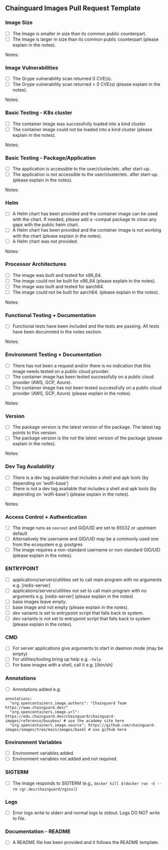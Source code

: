 ## Chainguard Images Pull Request Template

<!-- 
*** PULL REQUEST CHECKLIST: PLEASE START HERE ***

The image pull request checklist includes 10 sections:

* Every section begins with a heading level 3 (e.g., ### Section One).
* You are required to check at least one box per section -- no exceptions!
-->



### Image Size
<!--
Image size refers to the amount of disk space / storage space (i.e., MB, GB, etc.)
The common public counterpart is normally the public image available on Docker or equivalent public container registry 
-->

- [ ] The Image is smaller in size than its common public counterpart.
- [ ] The Image is larger in size than its common public counterpart (please explain in the notes).

Notes:

### Image Vulnerabilities
<!-- The image should be scanned using the Grype vulnerability scanner -->

- [ ] The Grype vulnerability scan returned 0 CVE(s).
- [ ] The Grype vulnerability scan returned > 0 CVE(s) (please explain in the notes).

Notes:

### Basic Testing - K8s cluster
<!-- The container image should run in K8s -->

- [ ] The container image was successfully loaded into a kind cluster.
- [ ] The container image could not be loaded into a kind cluster (please explain in the notes).

Notes:

### Basic Testing - Package/Application
<!-- The package/application should start-up after launching in K8s -->

- [ ] The application is accessible to the user/cluster/etc. after start-up.
- [ ] The application is not accessible to the user/cluster/etc. after start-up. (please explain in the notes).

Notes:

### Helm 
<!-- Upstream Helm charts are a great reference and they help ensure quality -->

- [ ] A Helm chart has been provided and the container image can be used with the chart.  If needed, please add a -compat package to close any gaps with the public helm chart.
- [ ] A Helm chart has been provided and the container image is not working with the chart (please explain in the notes).
- [ ] A Helm chart was not provided.

Notes:

### Processor Architectures

- [ ] The image was built and tested for x86_64.
- [ ] The image could not be built for x86_64 (please explain in the notes).
- [ ] The image was built and tested for aarch64.
- [ ] The image could not be built for aarch64. (please explain in the notes).

Notes:

### Functional Testing + Documentation
<!-- 
You are confident that a customer can run this image in production. Functional tests are a requirement -- no exceptions. 

* For builder images (go, python, etc), build a sample app successfully
* For services images (rabbit, databases, webservers) test basic functionality, upstream install/getting started, port availability, admin access. Document differences from public image.
-->

- [ ] Functional tests have been included and the tests are passing.  All tests have been documnted in the notes section.

Notes:

### Environment Testing + Documentation
<!-- 
Some of our container images will require additional configuration to run on a public cloud provider.
-->

- [ ] There has not been a request and/or there is no indication that this image needs tested on a public cloud provider.
- [ ] The container image has been tested successfully on a public cloud provider (AWS, GCP, Azure).
- [ ] The container image has not been tested successfully on a public cloud provider (AWS, GCP, Azure) (please explain in the notes).

Notes:

### Version

- [ ] The package version is the latest version of the package.  The latest tag points to this version.
- [ ] The package version is the not the latest version of the package (please explain in the notes).

Notes:

### Dev Tag Availability

- [ ] There is a dev tag available that includes a shell and apk tools (by depending on 'wolfi-base')
- [ ] There is not a dev tag available that includes a shell and apk tools (by depending on 'wolfi-base') (please explain in the notes).

Notes:

### Access Control + Authentication

- [ ] The image runs as `nonroot` and GID/UID are set to 65532 or upstream default
- [ ] Alternatively the username and GID/UID may be a commonly used one from the ecosystem e.g: postgres
- [ ] The image requires a non-standard username or non-standard GID/UID (please explain in the notes).

### ENTRYPOINT

- [ ] applications/servers/utilities set to call main program with no arguments e.g. [redis-server]
- [ ] applications/servers/utilities not set to call main program with no arguments e.g. [redis-server] (please explain in the notes)
- [ ] base images leave empty.
- [ ] base image and not empty (please explain in the notes).
- [ ] dev variants is set to entrypoint script that falls back to system.
- [ ] dev variants is not set to entrypoint script that falls back to system (please explain in the notes).

### CMD

- [ ] For server applications give arguments to start in daemon mode (may be empty)
- [ ] For utilities/tooling bring up help e.g. `–help`
- [ ] For base images with a shell, call it e.g. [/bin/sh]

### Annotations

- [ ] Annotations added e.g:

```
annotations:
  "org.opencontainers.image.authors": "Chainguard Team https://www.chainguard.dev/"
  "org.opencontainers.image.url": https://edu.chainguard.dev/chainguard/chainguard-images/reference/busybox/ # use the academy site here
  "org.opencontainers.image.source": https://github.com/chainguard-images/images/tree/main/images/bazel # use github here
```

### Environment Variables

- [ ] Environment variables added.
- [ ] Environment variables not added and not required.

### SIGTERM

- [ ] The image responds to SIGTERM (e.g., `docker kill $(docker run -d --rm cgr.dev/chainguard/nginx)`)

### Logs

- [ ] Error logs write to stderr and normal logs to stdout. Logs DO NOT write to file.

### Documentation - README

- [ ] A README file has been provided and it follows the README template.

